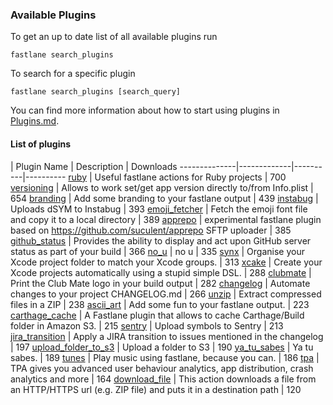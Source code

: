 ### Available Plugins

To get an up to date list of all available plugins run

```
fastlane search_plugins
```

To search for a specific plugin

```
fastlane search_plugins [search_query]
```

You can find more information about how to start using plugins in [Plugins.md](https://github.com/fastlane/fastlane/blob/master/fastlane/docs/Plugins.md).

#### List of plugins

| Plugin Name | Description | Downloads
--------------|-------------|----------|----------
[ruby](https://github.com/KrauseFx/fastlane-plugin-ruby) | Useful fastlane actions for Ruby projects | 700
[versioning](https://github.com/SiarheiFedartsou/fastlane-plugin-versioning) | Allows to work set/get app version directly to/from Info.plist | 654
[branding](https://github.com/snatchev/fastlane-branding-plugin) | Add some branding to your fastlane output | 439
[instabug](https://github.com/SiarheiFedartsou/fastlane-plugin-instabug) | Uploads dSYM to Instabug | 393
[emoji_fetcher](https://github.com/Themoji/ios/tree/master/fastlane-plugin-emoji_fetcher) | Fetch the emoji font file and copy it to a local directory | 389
[apprepo](https://github.com/suculent/fastlane-plugin-apprepo) | experimental fastlane plugin based on https://github.com/suculent/apprepo SFTP uploader | 385
[github_status](https://github.com/mfurtak/fastlane-plugin-github_status) | Provides the ability to display and act upon GitHub server status as part of your build | 366
[no_u](https://github.com/neonichu/fastlane-plugin-no_u) | no u | 335
[synx](https://github.com/afonsograca/fastlane-plugin-synx) | Organise your Xcode project folder to match your Xcode groups. | 313
[xcake](https://github.com/jcampbell05/xcake/) | Create your Xcode projects automatically using a stupid simple DSL. | 288
[clubmate](https://github.com/KrauseFx/fastlane-plugin-clubmate) | Print the Club Mate logo in your build output | 282
[changelog](https://github.com/pajapro/fastlane-plugin-changelog) | Automate changes to your project CHANGELOG.md | 266
[unzip](https://github.com/maxoly/fastlane-plugin-unzip) | Extract compressed files in a ZIP | 238
[ascii_art](https://github.com/neonichu/fastlane-ascii-art) | Add some fun to your fastlane output. | 223
[carthage_cache](https://github.com/thii/fastlane-plugin-carthage_cache) | A Fastlane plugin that allows to cache Carthage/Build folder in Amazon S3. | 215
[sentry](https://github.com/getsentry/sentry-fastlane) | Upload symbols to Sentry | 213
[jira_transition](https://github.com/valeriomazzeo/fastlane-plugin-jira_transition) | Apply a JIRA transition to issues mentioned in the changelog | 197
[upload_folder_to_s3](https://github.com/teriiehina/fastlane-plugin-upload_folder_to_s3) | Upload a folder to S3 | 190
[ya_tu_sabes](https://github.com/neonichu/fastlane-plugin-ya_tu_sabes) | Ya tu sabes. | 189
[tunes](https://github.com/neonichu/fastlane-tunes) | Play music using fastlane, because you can. | 186
[tpa](https://github.com/mbogh/fastlane-plugin-tpa) | TPA gives you advanced user behaviour analytics, app distribution, crash analytics and more | 164
[download_file](https://github.com/maxoly/fastlane-plugin-download_file) | This action downloads a file from an HTTP/HTTPS url (e.g. ZIP file) and puts it in a destination path | 120
